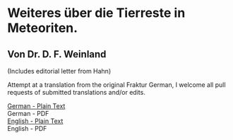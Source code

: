 # Weiteres über die Tierreste in Meteoriten.

## Von Dr. D. F. Weinland

(Includes editorial letter from Hahn)

Attempt at a translation from the original Fraktur German, I welcome all pull requests of submitted translations and/or edits.

[German - Plain Text](full-text-german.md)  
German - PDF  
[English - Plain Text](full-text-english.md)  
English - PDF  
